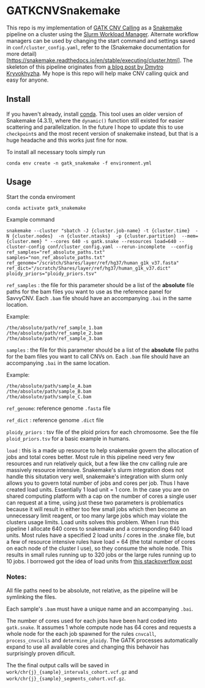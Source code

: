 # GATKCNVSnakemake


This repo is my implementation of [GATK CNV Calling](https://gatk.broadinstitute.org/hc/en-us/articles/360035531152--How-to-Call-common-and-rare-germline-copy-number-variants) as a [Snakemake](https://snakemake.readthedocs.io/en/stable/) pipeline on a cluster using the [Slurm Workload Manager](https://slurm.schedmd.com/documentation.html). Alternate workflow managers can be used by changing the start command and settings saved in `conf/cluster_config.yaml`, refer to the (Snakemake documentation for more detail)[https://snakemake.readthedocs.io/en/stable/executing/cluster.html]. The skeleton of this pipeline originates from [a blog post by Dmytro Kryvokhyzha](https://evodify.com/gatk-cnv-snakemake/). My hope is this repo will help make CNV calling quick and easy for anyone.

## Install

If you haven't already, install [conda](https://conda.io/projects/conda/en/latest/user-guide/install/index.html). This tool uses an older version of Snakemake (4.3.1), where the `dynamic()` function still existed for easier scattering and parallelization. In the future I hope to update this to use `checkpoint`s and the most recent version of snakemake instead, but that is a huge headache and this works just fine for now.

To install all necessary tools simply run

`conda env create -n gatk_snakemake -f environment.yml`

## Usage

Start the conda enviroment

`conda activate gatk_snakemake`

Example command

`snakemake --cluster "sbatch -J {cluster.job-name} -t {cluster.time}  -N {cluster.nodes}  -n {cluster.ntasks}  -p {cluster.partition}  --mem={cluster.mem} " --cores 640 -s gatk.snake --resources load=640 --cluster-config conf/cluster_config.yaml --rerun-incomplete  --config ref_samples="ref_absolute_paths.txt" samples="non_ref_absolute_paths.txt" ref_genome="/scratch/Shares/layer/ref/hg37/human_g1k_v37.fasta" ref_dict="/scratch/Shares/layer/ref/hg37/human_g1k_v37.dict" ploidy_priors="ploidy_priors.tsv"`

`ref_samples` : the file for this parameter should be a list of the **absolute** file paths for the bam files you want to use as the reference panel for SavvyCNV. Each `.bam` file should have an accompanying `.bai` in the same location.

Example:

```
/the/absolute/path/ref_sample_1.bam
/the/absolute/path/ref_sample_2.bam
/the/absolute/path/ref_sample_3.bam
```

`samples` : the file for this parameter should be a list of the **absolute** file paths for the bam files you want to call CNVs on. Each `.bam` file should have an accompanying `.bai` in the same location.

Example:
```
/the/absolute/path/sample_A.bam
/the/absolute/path/sample_B.bam
/the/absolute/path/sample_C.bam
```

`ref_genome`: reference genome `.fasta` file

`ref_dict` : reference genome `.dict` file

`ploidy_priors` : tsv file of the ploid priors for each chromosome. See the file `ploid_priors.tsv` for a basic example in humans.

`load` : this is a made up resource to help snakemake govern the allocation of jobs and total cores better.
Most rule in this pipeline need very few resources and run relatively quick, but a few like the cnv calling rule are massively resource intensive.
Snakemake's slurm integration does not handle this situtation very well, snakemake's integration with slurm only allows you to govern total number of jobs and cores per job. 
Thus I have created load units.
Essentially 1 load unit = 1 core.
In the case you are on shared computing platform with a cap on the number of cores a single user can request at a time, using just these two parameters is problematics because it will result in either too few small jobs which then become an unnecessary limit reagent, or too many large jobs which may violate the clusters usage limits.
Load units solves this problem.
When I run this pipeline I allocate 640 cores to snakemake and a corresponding 640 load units. Most rules have a specified 2 load units / cores in the .snake file, but a few of resource intensive rules have load = 64 (the total number of cores on each node of the cluster I use), so they consume the whole node.
This results in small rules running up to 320 jobs or the large rules running up to 10 jobs. I borrowed got the idea of load units from [this stackoverflow post](https://stackoverflow.com/questions/51977436/restrict-number-of-jobs-by-a-rule-in-snakemake)


### Notes:

All file paths need to be absolute, not relative, as the pipeline will be symlinking the files.

Each sample's `.bam` must have a unique name and an accompanying `.bai`.

The number of cores used for each jobs have been hard coded into  `gatk.snake`. It assumes 1 whole compute node has 64 cores and requests a whole node for the each job spawned for the rules `cnvcall`, `process_cnvcalls` and `determine_ploidy`. The GATK processes automatically expand to use all available cores and changing this behavoir has surprisingly proven dificult.

The the final output calls will be saved in `work/chr{j}_{sample}_intervals_cohort.vcf.gz` and `work/chr{j}_{sample}_segments_cohort.vcf.gz`.
